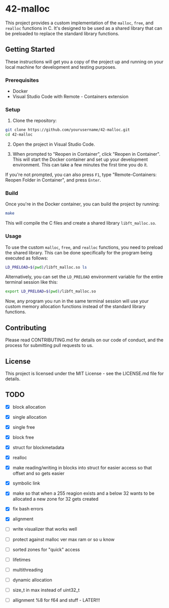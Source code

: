 # 42-malloc

This project provides a custom implementation of the `malloc`, `free`, and `realloc` functions in C. It's designed to be used as a shared library that can be preloaded to replace the standard library functions.

## Getting Started

These instructions will get you a copy of the project up and running on your local machine for development and testing purposes.

### Prerequisites

- Docker
- Visual Studio Code with Remote - Containers extension

### Setup

1. Clone the repository:

```sh
git clone https://github.com/yourusername/42-malloc.git
cd 42-malloc
```

2. Open the project in Visual Studio Code.

3. When prompted to "Reopen in Container", click "Reopen in Container". This will start the Docker container and set up your development environment. This can take a few minutes the first time you do it.

If you're not prompted, you can also press `F1`, type "Remote-Containers: Reopen Folder in Container", and press `Enter`.

### Build

Once you're in the Docker container, you can build the project by running:

```sh
make
```

This will compile the C files and create a shared library `libft_malloc.so`.

### Usage

To use the custom `malloc`, `free`, and `realloc` functions, you need to preload the shared library. 
This can be done specifically for the program being executed as follows:
```sh
LD_PRELOAD=$(pwd)/libft_malloc.so ls
```

Alternatively, you can set the `LD_PRELOAD` environment variable for the entire terminal session like this:


```sh
export LD_PRELOAD=$(pwd)/libft_malloc.so
```

Now, any program you run in the same terminal session will use your custom memory allocation functions instead of the standard library functions.

## Contributing

Please read CONTRIBUTING.md for details on our code of conduct, and the process for submitting pull requests to us.

## License

This project is licensed under the MIT License - see the LICENSE.md file for details.

## TODO
- [X] block allocation
- [X] single allocation
- [X] single free
- [X] block free
- [X] struct for blockmetadata 
- [X] realloc
- [X] make reading/writing in blocks into struct for easier access so that offset and so gets easier
- [X] symbolic link
- [X] make so that when a 255 reagion exists and a below 32 wants to be allocated a new zone for 32 gets created
- [X] fix bash errors
- [X] alignment

- [ ] write visualizer that works well
- [ ] protect against malloc ver max ram or so u know

- [ ] sorted zones for "quick" access
- [ ] lifetimes
- [ ] multithreading
- [ ] dynamic allocation
- [ ] size_t in max instead of uint32_t
- [ ] allignment %8 for f64 and stuff - LATER!!!
